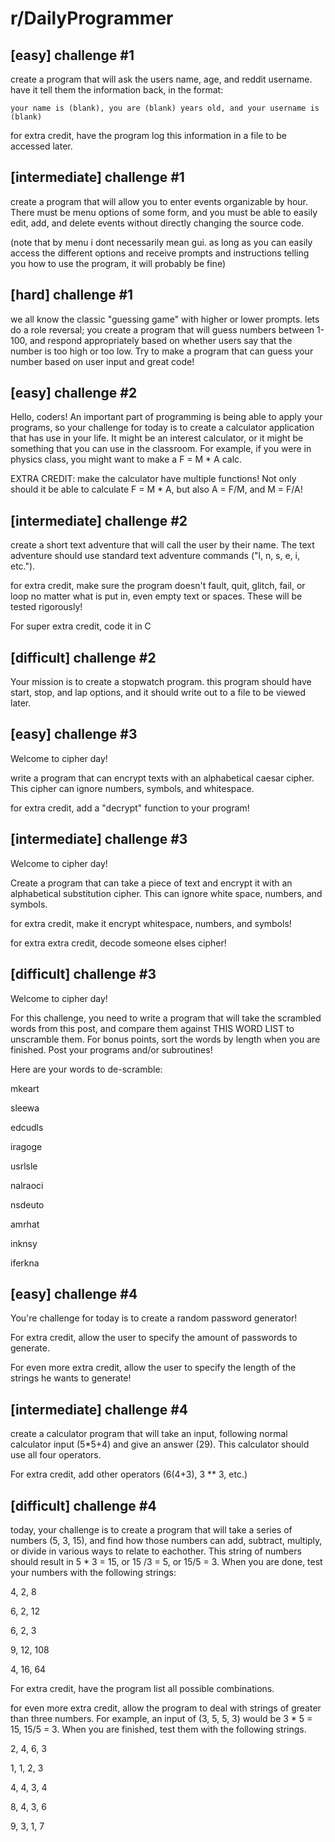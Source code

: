 # r/DailyProgrammer

## [easy] challenge #1

create a program that will ask the users name, age, and reddit username. have it tell them the information back, in the format:

`your name is (blank), you are (blank) years old, and your username is (blank)`

for extra credit, have the program log this information in a file to be accessed later.

## [intermediate] challenge #1

create a program that will allow you to enter events organizable by hour. There must be menu options of some form, and you must be able to easily edit, add, and delete events without directly changing the source code.

(note that by menu i dont necessarily mean gui. as long as you can easily access the different options and receive prompts and instructions telling you how to use the program, it will probably be fine)

## [hard] challenge #1

we all know the classic "guessing game" with higher or lower prompts. lets do a role reversal; you create a program that will guess numbers between 1-100, and respond appropriately based on whether users say that the number is too high or too low. Try to make a program that can guess your number based on user input and great code!

## [easy] challenge #2

Hello, coders! An important part of programming is being able to apply your programs, so your challenge for today is to create a calculator application that has use in your life. It might be an interest calculator, or it might be something that you can use in the classroom. For example, if you were in physics class, you might want to make a F = M * A calc.

EXTRA CREDIT: make the calculator have multiple functions! Not only should it be able to calculate F = M * A, but also A = F/M, and M = F/A!

## [intermediate] challenge #2

create a short text adventure that will call the user by their name. The text adventure should use standard text adventure commands ("l, n, s, e, i, etc.").

for extra credit, make sure the program doesn't fault, quit, glitch, fail, or loop no matter what is put in, even empty text or spaces. These will be tested rigorously!

For super extra credit, code it in C

## [difficult] challenge #2

Your mission is to create a stopwatch program. this program should have start, stop, and lap options, and it should write out to a file to be viewed later.

## [easy] challenge #3

Welcome to cipher day!

write a program that can encrypt texts with an alphabetical caesar cipher. This cipher can ignore numbers, symbols, and whitespace.

for extra credit, add a "decrypt" function to your program!

## [intermediate] challenge #3

Welcome to cipher day!

Create a program that can take a piece of text and encrypt it with an alphabetical substitution cipher. This can ignore white space, numbers, and symbols.

for extra credit, make it encrypt whitespace, numbers, and symbols!

for extra extra credit, decode someone elses cipher!

## [difficult] challenge #3

Welcome to cipher day!

For this challenge, you need to write a program that will take the scrambled words from this post, and compare them against THIS WORD LIST to unscramble them. For bonus points, sort the words by length when you are finished. Post your programs and/or subroutines!

Here are your words to de-scramble:

mkeart

sleewa

edcudls

iragoge

usrlsle

nalraoci

nsdeuto

amrhat

inknsy

iferkna

## [easy] challenge #4

You're challenge for today is to create a random password generator!

For extra credit, allow the user to specify the amount of passwords to generate.

For even more extra credit, allow the user to specify the length of the strings he wants to generate!

## [intermediate] challenge #4

create a calculator program that will take an input, following normal calculator input (5*5+4) and give an answer (29). This calculator should use all four operators.

For extra credit, add other operators (6(4+3), 3 ** 3, etc.)

## [difficult] challenge #4

today, your challenge is to create a program that will take a series of numbers (5, 3, 15), and find how those numbers can add, subtract, multiply, or divide in various ways to relate to eachother. This string of numbers should result in 5 * 3 = 15, or 15 /3 = 5, or 15/5 = 3. When you are done, test your numbers with the following strings:

4, 2, 8

6, 2, 12

6, 2, 3

9, 12, 108

4, 16, 64

For extra credit, have the program list all possible combinations.

for even more extra credit, allow the program to deal with strings of greater than three numbers. For example, an input of (3, 5, 5, 3) would be 3 * 5 = 15, 15/5 = 3. When you are finished, test them with the following strings.

2, 4, 6, 3

1, 1, 2, 3

4, 4, 3, 4

8, 4, 3, 6

9, 3, 1, 7